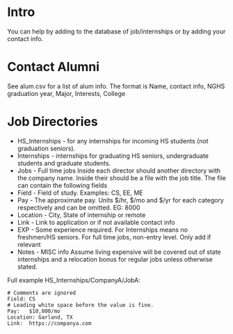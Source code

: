 # Intro
You can help by adding to the database of job/internships or by adding your contact info.

# Contact Alumni
See alum.csv for a list of alum info. The format is Name, contact info, NGHS graduation year, Major, Interests, College

# Job Directories
* HS_Internships - for any internships for incoming HS students (not graduation seniors).
* Internships    - internships for graduating HS seniors, undergraduate students and graduate students.
* Jobs           - Full time jobs
Inside each director should another directory with the company name. Inside their should be a file with the job title. The file can contain the following fields
* Field          - Field of study. Examples: CS, EE, ME
* Pay            - The approximate pay. Units $/hr, $/mo and $/yr for each category respectively and can be omitted. EG: 8000
* Location       - City, State of internship or remote
* Link           - Link to application or if not available contact info
* EXP            - Some experience required. For Internships means no freshmen/HS seniors. For full time jobs, non-entry level. Only add if relevant
* Notes          - MISC info
Assume living expensive will be covered out of state internships and a relocation bonus for regular jobs unless otherwise stated.

Full example
HS_Internships/CompanyA/JobA:

```
# Comments are ignored
Field: CS
# Leading white space before the value is fine.
Pay:   $10,000/mo
Location: Garland, TX
Link:  https://companya.com
```
